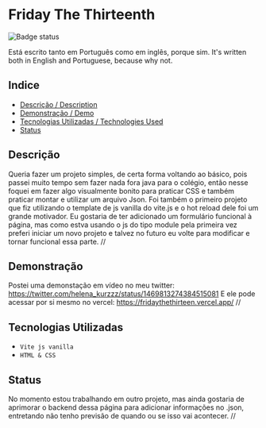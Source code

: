 # Friday The Thirteenth
![Badge status](https://img.shields.io/badge/status-done%20for%20now-green)

Está escrito tanto em Português como em inglês, porque sim.
It's written both in English and Portuguese, because why not.

## Indice

* [Descrição / Description](#descrição)
* [Demonstração / Demo](#demonstração)
* [Tecnologias Utilizadas / Technologies Used](#tecnologias-utilizadas)
* [Status](#status)

## Descrição

Queria fazer um projeto simples, de certa forma voltando ao básico, pois passei muito tempo sem fazer nada fora java para o colégio, então nesse foquei em fazer algo visualmente bonito para praticar CSS e também praticar montar e utilizar um arquivo Json.
Foi também o primeiro projeto que fiz utilizando o template de js vanilla do vite.js e o hot reload dele foi um grande motivador.
Eu gostaria de ter adicionado um formulário funcional à página, mas como estva usando o js do tipo module pela primeira vez preferi iniciar um novo projeto e talvez no futuro eu volte para modificar e tornar funcional essa parte.
//


## Demonstração

Postei uma demonstação em vídeo no meu twitter: https://twitter.com/helena_kurzzz/status/1469813274384515081
E ele pode acessar por si mesmo no vercel: https://fridaythethirteen.vercel.app/
//


## Tecnologias Utilizadas

- `Vite js vanilla`
- `HTML & CSS`

## Status

No momento estou trabalhando em outro projeto, mas ainda gostaria de aprimorar o backend dessa página para adicionar informações no .json, entretando não tenho previsão de quando ou se isso vai acontecer.
//



